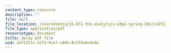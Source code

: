 ```yaml
---
content_type: resource
description: ''
file: null
file_location: /coursemedia/15-071-the-analytics-edge-spring-2017/a5f13f1c32719ce7c80e8c575e4e4a3a_eUZHMoJ1EJE.pdf
file_type: application/pdf
resourcetype: Document
title: 3play pdf file
uid: a5f13f1c-3271-9ce7-c80e-8c575e4e4a3a
---
```


